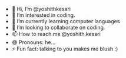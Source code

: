 - 👋 Hi, I’m @yoshithkesari
- 👀 I’m interested in coding.
- 🌱 I’m currently learning computer languages
- 💞️ I’m looking to collaborate on coding.
- 📫 How to reach me @yoshith.kesari
- 😄 Pronouns: he...
- ⚡ Fun fact: talking to you makes me blush :)

<!---
yoshithkesari/yoshithkesari is a ✨ special ✨ repository because its `README.md` (this file) appears on your GitHub profile.
You can click the Preview link to take a look at your changes.
--->
